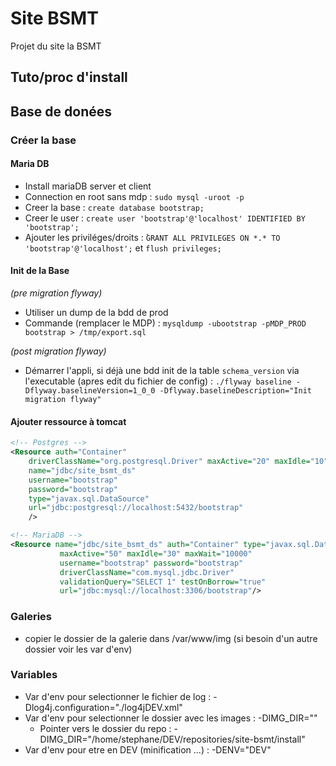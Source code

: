 # Site BSMT

Projet du site la BSMT


## Tuto/proc d'install

## Base de donées

### Créer la base 

#### Maria DB

* Install mariaDB server et client
* Connection en root sans mdp : `sudo mysql -uroot -p`
* Creer la base : `create database bootstrap;`
* Creer le user : `create user 'bootstrap'@'localhost' IDENTIFIED BY 'bootstrap';`
* Ajouter les priviléges/droits : ̀`GRANT ALL PRIVILEGES ON *.* TO 'bootstrap'@'localhost';` et `flush privileges;`

#### Init de la Base

*(pre migration flyway)*
* Utiliser un dump de la bdd de prod  
* Commande (remplacer le MDP) : `mysqldump -ubootstrap -pMDP_PROD bootstrap > /tmp/export.sql`

*(post migration flyway)*
* Démarrer l'appli, si déjà une bdd init de la table `schema_version` via l'executable (apres edit du fichier de config) :  `./flyway baseline -Dflyway.baselineVersion=1_0_0 -Dflyway.baselineDescription="Init migration flyway"`


#### Ajouter ressource à tomcat

```` xml
<!-- Postgres -->
<Resource auth="Container" 
	driverClassName="org.postgresql.Driver" maxActive="20" maxIdle="10" maxWait="-1" 
	name="jdbc/site_bsmt_ds" 
	username="bootstrap"
	password="bootstrap" 
	type="javax.sql.DataSource" 
	url="jdbc:postgresql://localhost:5432/bootstrap" 
	/>

<!-- MariaDB -->
<Resource name="jdbc/site_bsmt_ds" auth="Container" type="javax.sql.DataSource"
           maxActive="50" maxIdle="30" maxWait="10000"
           username="bootstrap" password="bootstrap" 
           driverClassName="com.mysql.jdbc.Driver"
           validationQuery="SELECT 1" testOnBorrow="true"
           url="jdbc:mysql://localhost:3306/bootstrap"/>
````

### Galeries

* copier le dossier de la galerie dans /var/www/img (si besoin d'un autre dossier voir les var d'env)	

### Variables

* Var d'env pour selectionner le fichier de log : -Dlog4j.configuration="./log4jDEV.xml"
* Var d'env pour selectionner le dossier avec les images : -DIMG_DIR="" 
	*  Pointer vers le dossier du repo : -DIMG_DIR="/home/stephane/DEV/repositories/site-bsmt/install"
* Var d'env pour etre en DEV (minification ...) : -DENV="DEV" 	
	 		